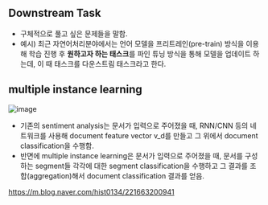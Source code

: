 

## Downstream Task
- 구체적으로 풀고 싶은 문제들을 말함. 
- 예시) 최근 자연어처리분야에서는 언어 모델을 프리트레인(pre-train) 방식을 이용해 학습 진행 후 **원하고자 하는 태스크**를 파인 튜닝 방식을 통해 모델을 업데이트 하는데, 이 때 태스크를 다운스트림 태스크라고 한다. 

## multiple instance learning

![image](https://user-images.githubusercontent.com/15938354/229438914-08524634-47f2-4a89-96e3-c56e7b2a8f1f.png)



- 기존의 sentiment analysis는 문서가 입력으로 주어졌을 때, RNN/CNN 등의 네트워크를 사용해 document feature vector v_d를 만들고 그 위에서 document classification을 수행함. 
- 반면에 multiple instance learning은 문서가 입력으로 주어졌을 때, 문서를 구성하는 segment들 각각에 대한 segment classification을 수행하고 그 결과를 조합(aggregation)해서 document classification 결과를 얻음.



https://m.blog.naver.com/hist0134/221663200941

